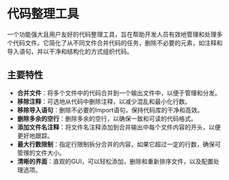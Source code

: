 # 代码整理工具

一个功能强大且用户友好的代码整理工具，旨在帮助开发人员有效地管理和处理多个代码文件。它简化了从不同文件合并代码的任务，删除不必要的元素，如注释和导入语句，并以干净和结构化的方式组织代码。

## 主要特性

- **合并文件**：将多个文件中的代码合并到一个输出文件中，以便于管理和分发。
- **移除注释**：可选地从代码中删除注释，以减少混乱和最小化行数。
- **移除导入语句**：删除不必要的Import语句，保持代码库的干净和高效。
- **删除多余的空行**：删除多余的空行，以确保一致和可读的代码格式。
- **添加文件名注释**：将文件名注释添加到合并输出中每个文件内容的开头，以便更好地跟踪。
- **最大行数限制**：指定行限制拆分合并的内容，如果它超过一定的行数，确保可管理的文件大小。
- **清晰的界面**：直观的GUI，可以轻松添加，删除和重新排序文件，以及配置处理选项。
